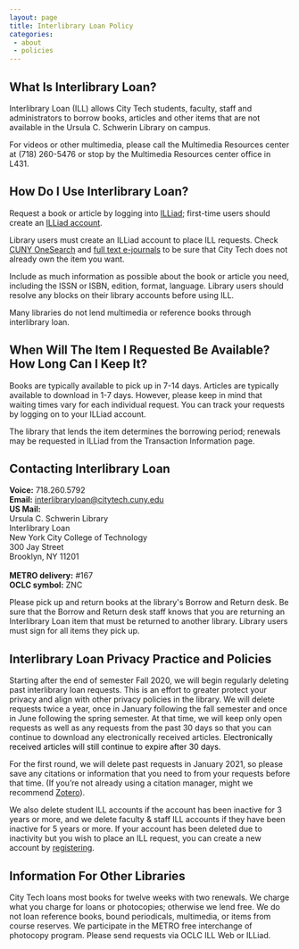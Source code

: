 ```yaml
---
layout: page
title: Interlibrary Loan Policy
categories: 
 - about
 - policies
---
```

<h2>What Is Interlibrary Loan?</h2>
<p>Interlibrary Loan (ILL) allows City Tech students, faculty, staff and administrators to borrow books, articles and other items that are not available in the Ursula C. Schwerin Library on campus.</p>
<p>For videos or other multimedia, please call the Multimedia Resources center at (718) 260-5476 or stop by the Multimedia Resources center office in L431.<a name="how"></a></p>

<h2>How Do I Use Interlibrary Loan?</h2>

<p>Request a book or article by logging into&nbsp;<a style="text-decoration: underline;" href="https://citytech.ezproxy.cuny.edu/login?url=https://citytech-cuny.illiad.oclc.org/illiad/illiad.dll" target="_blank">ILLiad</a>; first-time users should create an&nbsp;<a style="text-decoration: underline;" href="https://citytech.ezproxy.cuny.edu/login?url=https://citytech-cuny.illiad.oclc.org/illiad/illiad.dll" target="_blank">ILLiad account</a>.</p>

<p>Library users must create an ILLiad account to place ILL requests. Check <a style="text-decoration: underline;" href="https://onesearch.cuny.edu/primo-explore/search?vid=ny&amp;lang=en_US">CUNY OneSearch</a> and <a style="text-decoration: underline;" href="http://sfx.cuny.edu:9003/sfx_local-NY/journalsearch/nycct" target="_blank">full text e-journals</a> to be sure that City Tech does not already own the item you want.</p>

<p>Include as much information as possible about the book or article you need, including the ISSN or ISBN, edition, format, language. Library users should resolve any blocks on their library accounts before using ILL.</p>
<p>Many libraries do not lend multimedia or reference books through interlibrary loan.</p>

<h2>When Will The Item I Requested Be Available? How Long Can I Keep It?</h2>

<p>Books are typically available to pick up in 7-14 days. Articles are typically available to download in 1-7 days. However, please keep in mind that waiting times vary for each individual request. You can track your requests by logging on to your ILLiad account.</p>

<p>The library that lends the item determines the borrowing period; renewals may be requested in ILLiad from the Transaction Information page.<a name="contact"></a></p>

<h2>Contacting Interlibrary Loan</h2>
<p><strong>Voice:</strong> 718.260.5792<br><strong>Email:</strong> <a href="mailto:interlibraryloan@citytech.cuny.edu">interlibraryloan@citytech.cuny.edu</a><br> <strong>US Mail:</strong><br> Ursula C. Schwerin Library<br> Interlibrary Loan<br> New York City College of Technology<br> 300 Jay Street<br> Brooklyn, NY 11201<br> <br> <strong>METRO delivery:</strong> #167<br><strong>OCLC symbol:</strong> ZNC</p>

<p>Please pick up and return books at the library's Borrow and Return desk. Be sure that the Borrow and Return desk staff knows that you are returning an Interlibrary Loan item that must be returned to another library. Library users must sign for all items they pick up.<a name="info"></a></p>

<h2>Interlibrary Loan Privacy Practice and Policies</h2>
<p>Starting after the end of semester Fall 2020, we will begin regularly deleting past interlibrary loan requests. This is an effort to greater protect your privacy and align with other privacy policies in the library. We will delete requests twice a year, once in January following the fall semester and once in June following the spring semester. At that time, we will keep only open requests as well as any requests from the past 30 days so that you can continue to download any electronically received articles.</span> E<span style="color: black;">lectronically received articles will still continue to expire after 30 days.</p>

<p>For the first round, we will delete past requests in January 2021, so please save any citations or information that you need to from your requests before that time. (If you’re not already using a citation manager, might we recommend <a href="https://zotero.org">Zotero</a>).</p>

<p>We also delete student ILL accounts if the account has been inactive for 3 years or more, and we delete faculty &amp; staff ILL accounts if they have been inactive for 5 years or more. If your account has been deleted due to inactivity but you wish to place an ILL request, you can create a new account by <a href="https://citytech-cuny.illiad.oclc.org/illiad/illiad.dll?Action=10&amp;Form=79" target="_blank">registering</a>.</p>

<h2>Information For Other Libraries</h2>
<p>City Tech loans most books for twelve weeks with two renewals. We charge what you charge for loans or photocopies; otherwise we lend free. We do not loan reference books, bound periodicals, multimedia, or items from course reserves. We participate in the METRO free interchange of photocopy program. Please send requests via OCLC ILL Web or ILLiad.</p>
